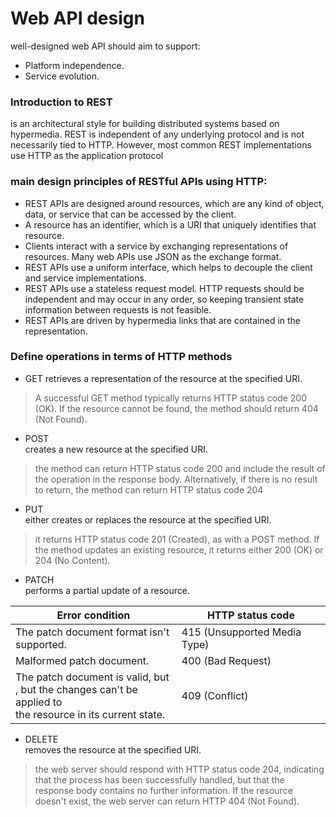 # Web API design  

well-designed web API should aim to support:
* Platform independence.  
* Service evolution.  

### Introduction to REST   
is an architectural style for building distributed systems based on hypermedia. REST is independent of any underlying protocol and is not necessarily tied to HTTP. However, most common REST implementations use HTTP as the application protocol   




### main design principles of RESTful APIs using HTTP:  

* REST APIs are designed around resources, which are any kind of object, data, or service that can be accessed by the client.  
* A resource has an identifier, which is a URI that uniquely identifies that resource.   
* Clients interact with a service by exchanging representations of resources. Many web APIs use JSON as the exchange format.  
* REST APIs use a uniform interface, which helps to decouple the client and service implementations. 
* REST APIs use a stateless request model. HTTP requests should be independent and may occur in any order, so keeping transient state information between requests is not feasible.  
* REST APIs are driven by hypermedia links that are contained in the representation.  


### Define operations in terms of HTTP methods  

* GET 
retrieves a representation of the resource at the specified URI.  


> A successful GET method typically returns HTTP status code 200 (OK). If the resource cannot be found, the method should return 404 (Not Found).  


* POST   
creates a new resource at the specified URI.  

> the method can return HTTP status code 200 and include the result of the operation in the response body. Alternatively, if there is no result to return, the method can return HTTP status code 204  


* PUT  
either creates or replaces the resource at the specified URI. 

>  it returns HTTP status code 201 (Created), as with a POST method. If the method updates an existing resource, it returns either 200 (OK) or 204 (No Content).  

* PATCH   
performs a partial update of a resource.


| Error condition	                |HTTP status code                         |
|---------------------------------|-----------------------------------------|
|The patch document format isn't<br> supported.	 |  415 (Unsupported Media Type)           |
|Malformed patch document.	      |  400 (Bad Request)                      |
|The patch document is valid, but<br>, but the changes can't be applied to<br> the resource in its current state. | 409 (Conflict)                          |



* DELETE  
removes the resource at the specified URI.  

> the web server should respond with HTTP status code 204, indicating that the process has been successfully handled, but that the response body contains no further information. If the resource doesn't exist, the web server can return HTTP 404 (Not Found).  
